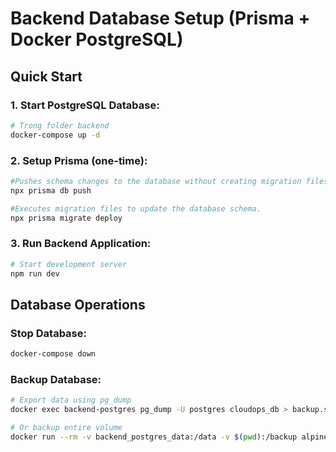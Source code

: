 # Backend Database Setup (Prisma + Docker PostgreSQL)

## Quick Start

### 1. Start PostgreSQL Database:
```bash
# Trong folder backend
docker-compose up -d

```

### 2. Setup Prisma (one-time):
```bash
#Pushes schema changes to the database without creating migration files
npx prisma db push

#Executes migration files to update the database schema.
npx prisma migrate deploy
```

### 3. Run Backend Application:
```bash
# Start development server
npm run dev
```

## Database Operations

### Stop Database:
```bash
docker-compose down
```

### Backup Database:
```bash
# Export data using pg_dump
docker exec backend-postgres pg_dump -U postgres cloudops_db > backup.sql

# Or backup entire volume
docker run --rm -v backend_postgres_data:/data -v $(pwd):/backup alpine tar czf /backup/postgres_backup.tar.gz -C /data .
```

